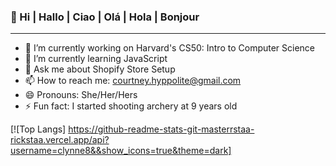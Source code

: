### 👋 Hi | Hallo | Ciao | Olá | Hola | Bonjour

---

- 🔭 I’m currently working on Harvard's CS50: Intro to Computer Science
- 🌱 I’m currently learning JavaScript
- 💬 Ask me about Shopify Store Setup
- 📫 How to reach me: courtney.hyppolite@gmail.com
- 😄 Pronouns: She/Her/Hers
- ⚡ Fun fact: I started shooting archery at 9 years old

[![Top Langs] https://github-readme-stats-git-masterrstaa-rickstaa.vercel.app/api?username=clynne8&&show_icons=true&theme=dark]
